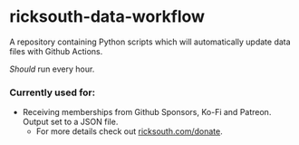 # ricksouth-data-workflow
A repository containing Python scripts which will automatically update data files with Github Actions.

 _Should_ run every hour.

### Currently used for:
  - Receiving memberships from Github Sponsors, Ko-Fi and Patreon. Output set to a JSON file.
    - For more details check out [ricksouth.com/donate](https://ricksouth.com/donate/).
